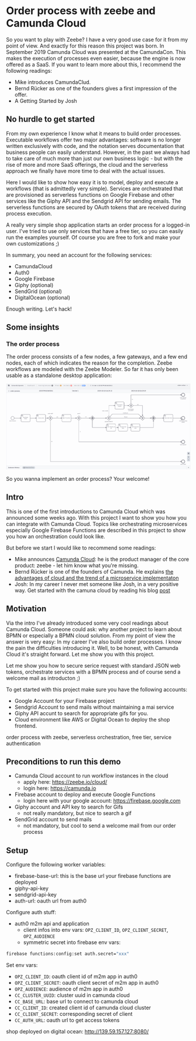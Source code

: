# Order process with zeebe and Camunda Cloud

So you want to play with Zeebe? I have a very good use case for it from my point of view. And exactly for this reason this project was born. In September 2019 Camunda Cloud was presented at the CamundaCon. This makes the execution of processes even easier, because the engine is now offered as a SaaS. If you want to learn more about this, I recommend the following readings:

- Mike introduces CamundaClud.
- Bernd Rücker as one of the founders gives a first impression of the offer.
- A Getting Started by Josh

## No hurdle to get started

From my own experience I know what it means to build order processes. Executable workflows offer two major advantages: software is no longer written exclusively with code, and the notation serves documentation that business people can easily understand. However, in the past we always had to take care of much more than just our own business logic - but with the rise of more and more SaaS offerings, the cloud and the serverless approach we finally have more time to deal with the actual issues.

Here I would like to show how easy it is to model, deploy and execute a workflows (that is admittedly very simple). Services are orchestrated that are provisioned as serverless functions on Google Firebase and other services like the Giphy API and the Sendgrid API for sending emails. The serverless functions are secured by OAuth tokens that are received during process execution.

A really very simple shop application starts an order process for a logged-in user. I've tried to use only services that have a free tier, so you can easily run the examples yourself. Of course you are free to fork and make your own customizations ;)

In summary, you need an account for the following services:

- CamundaCloud
- Auth0
- Google Firebase
- Giphy (optional)
- SendGrid (optional)
- DigitalOcean (optional)

Enough writing. Let's hack!

## Some insights

### The order process

The order process consists of a few nodes, a few gateways, and a few end nodes, each of which indicates the reason for the completion. Zeebe workflows are modeled with the Zeebe Modeler. So far it has only been usable as a standalone desktop application:

![order process](./assets/order-process.png)







So you wanna implement an order process? Your welcome!

## Intro

This is one of the first introductions to Camunda Cloud which was announced some weeks ago. With this project I want to show you how you can integrate with Camunda Cloud. Topics like orchestrating microservices especially Google Firebase Functions are described in this project to show you how an orchestration could look like.

But before we start I would like to recommend some readings:

- Mike announces [Camunda Cloud](https://zeebe.io/blog/2019/09/announcing-camunda-cloud/): he is the product manager of the core product: zeebe - let him know what you're missing.
- Bernd Rücker is one of the founders of Camunda. He explains [the advantages of cloud and the trend of a microservice implementaton](https://blog.bernd-ruecker.com/camunda-cloud-the-why-the-what-and-the-how-8198f0a8c33b)
- Josh: In my career I never met someone like Josh, in a very positive way. Get started with the camuna cloud by reading his blog [post](https://zeebe.io/blog/2019/09/getting-started-camunda-cloud/)

## Motivation

Via the intro I've already introduced some very cool readings about Camunda Cloud. Someone could ask: why another project to learn about BPMN or especially a BPMN cloud solution. From my point of view the answer is very easy: In my career I've also build order processes. I know the pain the difficulties introducing it. Well, to be honest, with Camunda Cloud it's straight forward. Let me show you with this project.

Let me show you how to secure serice request with standard JSON web tokens, orchestrate services with a BPMN process and of course send a welcome mail as introducton ;)

To get started with this project make sure you have the following accounts:

- Google Account for your Firebase project
- Sendgrid Account to send mails without maintaining a mai service
- Giphy API accunt to search for appropriate gifs for you.
- Cloud environment like AWS or Digital Ocean to deploy the shop frontend.

order process with zeebe, serverless orchestration, free tier, service authentication

## Preconditions to run this demo

- Camunda Cloud account to run workflow instances in the cloud
  - apply here: https://zeebe.io/cloud/
  - login here: https://camunda.io
- Firebase account to deploy and execute Google Functions
  - login here with your google account: https://firebase.google.com
- Giphy account and API key to search for Gifs
  - not really mandatory, but nice to search a gif
- SendGrid account to send mails
  - not mandatory, but cool to send a welcome mail from our order process

## Setup

Configure the following worker variables:

- firebase-base-url: this is the base url your firebase functions are deployed
- giphy-api-key
- sendgrid-api-key
- auth-url: oauth url from auth0

Configure auth stuff:

- auth0 m2m api and application
  - client infos into env vars: `OPZ_CLIENT_ID`, `OPZ_CLIENT_SECRET`, `OPZ_AUDIENCE`
  - symmetric secret into firebase env vars:

```bash
firebase functions:config:set auth.secret="xxx"
```

Set env vars:

- `OPZ_CLIENT_ID`: oauth client id of m2m app in auth0
- `OPZ_CLIENT_SECRET`: oauth client secret of m2m app in auth0
- `OPZ_AUDIENCE`: audience of m2m app in auth0
- `CC_CLUSTER_UUID`: cluster uuid in camunda cloud
- `CC_BASE_URL`: base url to connect to camunda cloud
- `CC_CLIENT_ID`: created client id of camunda cloud cluster
- `CC_CLIENT_SECRET`: corresponding secret of client
- `CC_AUTH_URL`: oauth url to get access tokens

shop deployed on digital ocean: http://139.59.157.127:8080/
